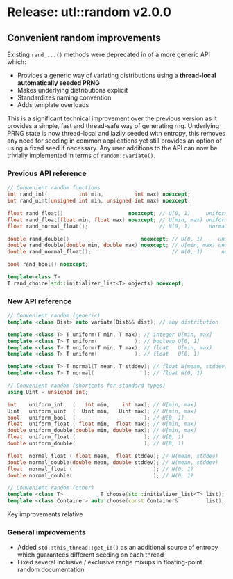 # Release: utl::random v2.0.0

## Convenient random improvements

Existing `rand_...()` methods were deprecated in of a more generic API which:

- Provides a generic way of variating distributions using a **thread-local automatically seeded PRNG**
- Makes underlying distributions explicit
- Standardizes naming convention
- Adds template overloads

This is a significant technical improvement over the previous version as it provides a simple, fast and thread-safe way of generating rng. Underlying PRNG state is now thread-local and lazily seeded with entropy, this removes any need for seeding in common applications yet still provides an option of using a fixed seed if necessary. Any user additions to the API can now be trivially implemented in terms of `random::variate()`.

### Previous API reference

```cpp
// Convenient random functions
int rand_int(          int min,          int max) noexcept;
int rand_uint(unsigned int min, unsigned int max) noexcept;

float rand_float()                     noexcept; // U[0, 1)     uniform distribution
float rand_float(float min, float max) noexcept; // U[min, max) uniform distribution
float rand_normal_float();                       // N(0, 1)      normal distribution

double rand_double()                       noexcept; // U[0, 1)     uniform distribution
double rand_double(double min, double max) noexcept; // U[min, max) uniform distribution
double rand_normal_float();                          // N(0, 1)      normal distribution

bool rand_bool() noexcept;

template<class T>
T rand_choice(std::initializer_list<T> objects) noexcept;
```

### New API reference

```cpp
// Convenient random (generic)
template <class Dist> auto variate(Dist&& dist); // any distribution

template <class T> T uniform(T min, T max); // integer U[min, max]
template <class T> T uniform(            ); // boolean U[0, 1]
template <class T> T uniform(T min, T max); // float   U[min, max)
template <class T> T uniform(            ); // float   U[0, 1)

template <class T> T normal(T mean, T stddev); // float N(mean, stddev)
template <class T> T normal(                ); // float N(0, 1)

// Convenient random (shortcuts for standard types)
using Uint = unsigned int;

int    uniform_int   (   int min,    int max); // U[min, max]
Uint   uniform_uint  (  Uint min,   Uint max); // U[min, max]
bool   uniform_bool  (                      ); // U[0, 1]
float  uniform_float ( float min,  float max); // U[min, max)
double uniform_double(double min, double max); // U[min, max)
float  uniform_float (                      ); // U[0, 1)
double uniform_double(                      ); // U[0, 1)

float  normal_float ( float mean,  float stddev); // N(mean, stddev)
double normal_double(double mean, double stddev); // N(mean, stddev)
float  normal_float (                          ); // N(0, 1)
double normal_double(                          ); // N(0, 1)

// Convenient random (other)
template <class T>            T choose(std::initializer_list<T> list);
template <class Container> auto choose(const Container&         list);
```

Key improvements relative

### General improvements

- Added `std::this_thread::get_id()` as an additional source of entropy which guarantees different seeding on each thread
- Fixed several inclusive / exclusive range mixups in floating-point random documentation